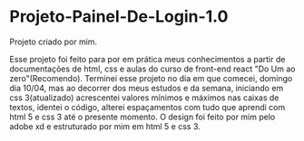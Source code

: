 # Projeto-Painel-De-Login-1.0

Projeto criado por mim.

Esse projeto foi feito para por em prática meus conhecimentos a partir de documentações de html, css e aulas do curso de front-end react "Do Um ao zero"(Recomendo). 
Terminei esse projeto no dia em que comecei, domingo dia 10/04, mas ao decorrer dos meus estudos e da semana, iniciando em css 3(atualizado) acrescentei valores mínimos e máximos nas caixas de textos, identei o código, alterei espaçamentos com tudo que aprendi com html 5 e css 3 até o presente momento.
O design foi feito por mim pelo adobe xd e estruturado por mim em html 5 e css 3.
